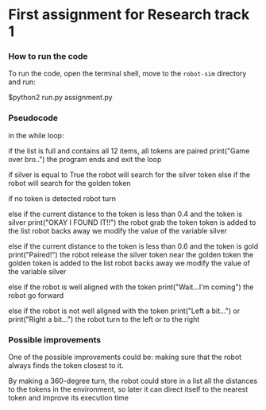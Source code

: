 First assignment for Research track 1 
================================


### How to run the code  ###

To run the code, open the terminal shell, move to the `robot-sim` directory and run: 

$python2 run.py assignment.py



### Pseudocode ###

in the while loop:

if the list is full and contains all 12 items, all tokens are paired
	print("Game over bro..")
	the program ends and exit the loop

if silver is equal to True 
	the robot will search for the silver token
else if 
	the robot will search for the golden token

if no token is detected
	robot turn

else if the current distance to the token is less than 0.4 and the token is silver
	print("OKAY I FOUND IT!!")
	the robot grab the token
	token is added to the list
	robot backs away
	we modify the value of the variable silver

else if the current distance to the token is less than 0.6 and the token is gold
	print("Paired!")
	the robot release the silver token near the golden token
	the golden token is added to the list
	robot backs away
	we modify the value of the variable silver

else if the robot is well aligned with the token
	print("Wait...I'm coming")
	the robot go forward

else if the robot is not well aligned with the token
	print("Left a bit...") or print("Right a bit...")
	the robot turn to the left or to the right

### Possible improvements ###

One of the possible improvements could be: making sure that the robot always finds the token closest to it.

By making a 360-degree turn, the robot could store in a list all the distances to the tokens in the environment, so later it can direct itself to the nearest token and improve its execution time
